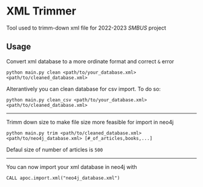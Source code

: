# XML Trimmer
Tool used to trimm-down xml file for 2022-2023 *SMBUS* project
## Usage 
Convert xml database to a more ordinate format and correct `&` error
```
python main.py clean <path/to/your_database.xml> <path/to/cleaned_database.xml>
```
Alterantively you can clean database for csv import. To do so:
```
python main.py clean_csv <path/to/your_database.xml> <path/to/cleaned_database.xml>
```

---

Trimm down size to make file size more feasible for import in neo4j
```
python main.py trim <path/to/cleaned_database.xml> <path/to/neo4j_database.xml> [#_of_articles,books,...]
```
Defaul size of number of articles is `500`

---
You can now import your xml database in neo4j with
```
CALL apoc.import.xml("neo4j_database.xml")
```
